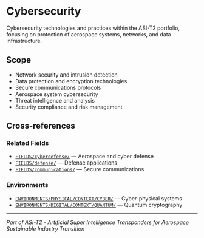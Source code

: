 # Cybersecurity

Cybersecurity technologies and practices within the ASI-T2 portfolio, focusing on protection of aerospace systems, networks, and data infrastructure.

## Scope

- Network security and intrusion detection
- Data protection and encryption technologies
- Secure communications protocols
- Aerospace system cybersecurity
- Threat intelligence and analysis
- Security compliance and risk management

## Cross-references

### Related Fields
- [`FIELDS/cyberdefense/`](../cyberdefense/) — Aerospace and cyber defense
- [`FIELDS/defense/`](../defense/) — Defense applications
- [`FIELDS/communications/`](../communications/) — Secure communications

### Environments
- [`ENVIRONMENTS/PHYSICAL/CONTEXT/CYBER/`](../../ENVIRONMENTS/PHYSICAL/CONTEXT/CYBER/) — Cyber-physical systems
- [`ENVIRONMENTS/DIGITAL/CONTEXT/QUANTUM/`](../../ENVIRONMENTS/DIGITAL/CONTEXT/QUANTUM/) — Quantum cryptography

---

*Part of ASI-T2 - Artificial Super Intelligence Transponders for Aerospace Sustainable Industry Transition*